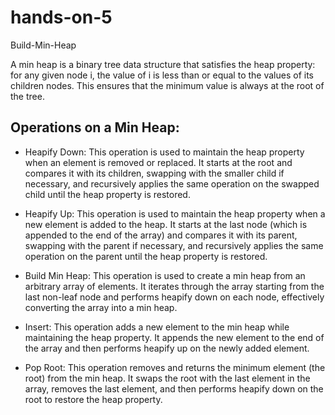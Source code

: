 # hands-on-5
Build-Min-Heap

A min heap is a binary tree data structure that satisfies the heap property: for any given node i, the value of i is less than or equal to the values of its children nodes. This ensures that the minimum value is always at the root of the tree.

## Operations on a Min Heap:
- Heapify Down: This operation is used to maintain the heap property when an element is removed or replaced. It starts at the root and compares it with its children, swapping with the smaller child if necessary, and recursively applies the same operation on the swapped child until the heap property is restored.

- Heapify Up: This operation is used to maintain the heap property when a new element is added to the heap. It starts at the last node (which is appended to the end of the array) and compares it with its parent, swapping with the parent if necessary, and recursively applies the same operation on the parent until the heap property is restored.

- Build Min Heap: This operation is used to create a min heap from an arbitrary array of elements. It iterates through the array starting from the last non-leaf node  and performs heapify down on each node, effectively converting the array into a min heap.

- Insert: This operation adds a new element to the min heap while maintaining the heap property. It appends the new element to the end of the array and then performs heapify up on the newly added element.

- Pop Root: This operation removes and returns the minimum element (the root) from the min heap. It swaps the root with the last element in the array, removes the last element, and then performs heapify down on the root to restore the heap property.
